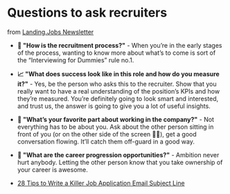 # Questions to ask recruiters

from [Landing.Jobs Newsletter](https://landing.jobs/home)

- **🤝 "How is the recruitment process?"** - When you’re in the early stages of the process, wanting to know more about what’s to come is sort of the “Interviewing for Dummies” rule no.1.
- **📈 "What does success look like in this role and how do you measure it?"** -  Yes, be the person who asks this to the recruiter. Show that you really want to have a real understanding of the position’s KPIs and how they’re measured. You’re definitely going to look smart and interested, and trust us, the answer is going to give you a lot of useful insights.
- **🧡 "What’s your favorite part about working in the company?"** - Not everything has to be about you. Ask about the other person sitting in front of you (or on the other side of the screen 👨‍💻), get a good conversation flowing. It’ll catch them off-guard in a good way.
- **🚀 "What are the career progression opportunities?"** - Ambition never hurt anybody. Letting the other person know that you take ownership of your career is awesome.

- [28 Tips to Write a Killer Job Application Email Subject Line](https://www.careercliff.com/job-application-email-subject/)
